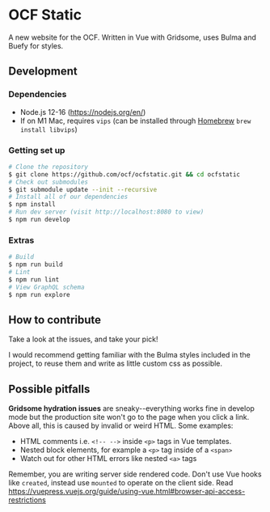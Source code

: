 # OCF Static

A new website for the OCF. Written in Vue with Gridsome, uses Bulma and Buefy for styles.

## Development

### Dependencies

- Node.js 12-16 (https://nodejs.org/en/)
- If on M1 Mac, requires `vips` (can be installed through [Homebrew](https://brew.sh/) `brew install libvips`)

### Getting set up

```bash
# Clone the repository
$ git clone https://github.com/ocf/ocfstatic.git && cd ocfstatic
# Check out submodules
$ git submodule update --init --recursive
# Install all of our dependencies
$ npm install
# Run dev server (visit http://localhost:8080 to view)
$ npm run develop
```

### Extras

```bash
# Build
$ npm run build
# Lint
$ npm run lint
# View GraphQL schema
$ npm run explore
```

## How to contribute

Take a look at the issues, and take your pick!

I would recommend getting familiar with the Bulma styles included in the project, to reuse them and write as little custom css as possible.

## Possible pitfalls

**Gridsome hydration issues** are sneaky--everything works fine in develop mode but the production site won't go to the page when you click a link. Above all, this is caused by invalid or weird HTML. Some examples:

- HTML comments i.e. `<!-- -->` inside `<p>` tags in Vue templates.
- Nested block elements, for example a `<p>` tag inside of a `<span>`
- Watch out for other HTML errors like nested `<a>` tags

Remember, you are writing server side rendered code. Don't use Vue hooks like `created`, instead use `mounted` to operate on the client side. Read https://vuepress.vuejs.org/guide/using-vue.html#browser-api-access-restrictions
